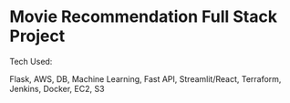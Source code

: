 # Movie Recommendation Full Stack Project

Tech Used:

Flask, AWS, DB, Machine Learning, Fast API, Streamlit/React, Terraform, Jenkins, Docker, EC2, S3
